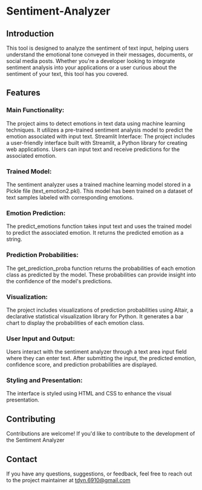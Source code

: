 # Sentiment-Analyzer

## Introduction
This tool is designed to analyze the sentiment of text input, helping users understand the emotional tone conveyed in their messages, documents, or social media posts. Whether you're a developer looking to integrate sentiment analysis into your applications or a user curious about the sentiment of your text, this tool has you covered.

## Features
### Main Functionality: 
The project aims to detect emotions in text data using machine learning techniques. It utilizes a pre-trained sentiment analysis model to predict the emotion associated with input text.
Streamlit Interface: The project includes a user-friendly interface built with Streamlit, a Python library for creating web applications. Users can input text and receive predictions for the associated emotion.

### Trained Model: 
The sentiment analyzer uses a trained machine learning model stored in a Pickle file (text_emotion2.pkl). This model has been trained on a dataset of text samples labeled with corresponding emotions.

### Emotion Prediction: 
The predict_emotions function takes input text and uses the trained model to predict the associated emotion. It returns the predicted emotion as a string.

### Prediction Probabilities: 
The get_prediction_proba function returns the probabilities of each emotion class as predicted by the model. These probabilities can provide insight into the confidence of the model's predictions.

### Visualization: 
The project includes visualizations of prediction probabilities using Altair, a declarative statistical visualization library for Python. It generates a bar chart to display the probabilities of each emotion class.

### User Input and Output: 
Users interact with the sentiment analyzer through a text area input field where they can enter text. After submitting the input, the predicted emotion, confidence score, and prediction probabilities are displayed.

### Styling and Presentation: 
The interface is styled using HTML and CSS to enhance the visual presentation. 

## Contributing
Contributions are welcome! If you'd like to contribute to the development of the Sentiment Analyzer

## Contact
If you have any questions, suggestions, or feedback, feel free to reach out to the project maintainer at tdyn.6910@gmail.com
